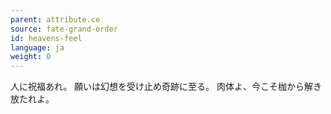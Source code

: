 ```yaml
---
parent: attribute.ce
source: fate-grand-order
id: heavens-feel
language: ja
weight: 0
---
```


人に祝福あれ。
願いは幻想を受け止め奇跡に至る。
肉体よ、今こそ枷から解き放たれよ。
